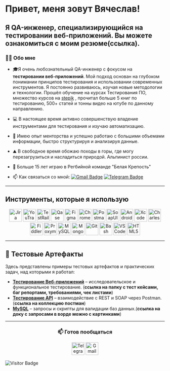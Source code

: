 # Привет, меня зовут Вячеслав!
Я QA-инженер, специализирующийся на тестировании веб-приложений.
Вы можете ознакомиться с моим резюме(ссылка).
---

### 👨‍💻 Обо мне

- 🎓Я очень любознательный QA-инженер с фокусом на **тестировании веб-приложений**. Мой подход основан на глубоком понимании принципов тестирования и использовании современных инструментов. Я постоянно развиваюсь, изучая новые методологии и технологии. Прошёл обучение на курсах Тестирования ПО, множество курсов на [stepik](https://stepik.org/users/986393711/profile) , прочитал больше 5 книг по тестированию, 500+ статей и тонны видео на ютубе по данному направлению.
- 💻 В настоящее время активно совершенствую владение инструментами для тестирования и изучаю автоматизацию.
- 🧠 Имею опыт менторства и успешно работаю с большими объемами информации, быстро структурируя и анализируя данные.
- ⛰️ В свободное время обожаю походы в горы, где могу перезагрузиться и насладиться природой. Альпинист россии.
- 🏉 Больше 15 лет играю в Регбийной команде "Белая Крепость"


- 📫 Как связаться со мной: [![Gmail Badge](https://img.shields.io/badge/-Gmail-red?style=flat&logo=Gmail&logoColor=white)](mailto:unclemaestro11@gmail.com)
[![Telegram Badge](https://img.shields.io/badge/-Telegram-2CA5E0?style=flat&logo=telegram&logoColor=white)](https://t.me/unclemaestro)
---

<h2>Инструменты, которые я использую</h2>
<p align="center">
  <img src="https://cdn.jsdelivr.net/gh/devicons/devicon/icons/jira/jira-original.svg" title="Jira" alt="Jira" width="40" height="40"/>
  <img src="https://upload.wikimedia.org/wikipedia/commons/thumb/8/8d/YouTrack_Icon.svg/1024px-YouTrack_Icon.svg.png" title="YouTrack" alt="YouTrack" width="40" height="40"/>
  <img src="https://codahosted.io/packs/21236/unversioned/assets/LOGO/ba1091c59bab89cd2fd0f289622731fe16113d7b00905abe64759c313a4b73b76c1b0426076ed76cb74752234c734131df46992d5b8b48fc13e264240e4f7119f736cfeb64df36ded54b5cbf6198b9cadedf18dd0cac5c7dbcd16e6336c29363cd1292ba" title="TestRail" alt="TestRail" width="40" height="40"/>
  <img src="https://luna1.co/eb0187.png" title="Qase" alt="Qase" width="40" height="40"/>
  <img src="https://cdn.jsdelivr.net/gh/devicons/devicon/icons/figma/figma-original.svg" title="Figma" alt="Figma" width="40" height="40"/>
  <img src="https://d33wubrfki0l68.cloudfront.net/38b5c953a4667366685d55db55d057c86db1fc54/a0fdc/static/acae6b24d940347661ca901ea07f47c1/chrome-dev-logo-icon.png" title="Chrome DevTools" alt="Chrome DevTools" width="40" height="40"/>
  <img src="https://www.svgrepo.com/show/354202/postman-icon.svg" title="Postman" alt="Postman" width="40" height="40"/>
  <img src="https://encrypted-tbn0.gstatic.com/images?q=tbn:ANd9GcTDLj-17hLuPse4K5lo4VLNFRn89rjLSB-KKIZMdNjB0Q&s" title="SoapUI" alt="SoapUI" width="40" height="40"/>
  <img src="https://cdn.jsdelivr.net/gh/devicons/devicon/icons/androidstudio/androidstudio-original.svg" title="Android Studio" alt="Android Studio" width="40" height="40"/>
  <img src="https://cdn.jsdelivr.net/gh/devicons/devicon/icons/xcode/xcode-original.svg" title="Xcode" alt="Xcode" width="40" height="40"/>
  <img src="https://64.media.tumblr.com/c40e81596f30adf8690ee26aa12e888f/tumblr_inline_ob8z21ogTu1r2onau_400.png" title="Charles Proxy" alt="Charles Proxy" width="40" height="40"/>
  <img src="https://www.megaleechers.com/storage/Fiddler-Everywhere-Icon.png" title="Fiddler" alt="Fiddler" width="40" height="40"/>
  <img src="https://ph-files.imgix.net/f1aba60e-b071-4afd-bde6-7c123853a3ae.png?auto=format" title="Proxyman" alt="Proxyman" width="40" height="40"/>
  <img src="https://cdn.jsdelivr.net/gh/devicons/devicon/icons/mysql/mysql-original.svg" title="MySQL" alt="MySQL" width="40" height="40"/>
  <img src="https://cdn.jsdelivr.net/gh/devicons/devicon/icons/mongodb/mongodb-original.svg" title="MongoDB" alt="MongoDB" width="40" height="40"/>
  <img src="https://cdn.jsdelivr.net/gh/devicons/devicon/icons/git/git-original.svg" title="Git" alt="Git" width="40" height="40"/>
  <img src="https://upload.wikimedia.org/wikipedia/commons/thumb/4/4b/Bash_Logo_Colored.svg/1024px-Bash_Logo_Colored.svg.png" title="Bash" alt="Bash" width="40" height="40"/>
  <img src="https://cdn.jsdelivr.net/gh/devicons/devicon/icons/vscode/vscode-original.svg" title="VS Code" alt="VS Code" width="40" height="40"/>
  <img src="https://cdn-icons-png.flaticon.com/512/919/919827.png" title="HTML5" alt="HTML5" width="40" height="40"/>
</p>


---
## 📝 Тестовые Артефакты

Здесь представлены примеры тестовых артефактов и практических задач, над которыми я работал:

* [**Тестирование Веб-приложений**](https://github.com/) – исследовательское и функциональное тестирование. (**ссылка на папку с тест кейсами, баг репортами, требованиями, чек листами**)
* [**Тестирование API**](https://github.com/) – взаимодействие с REST и SOAP через Postman.(**ссылка на коллекцию постман**)
* [**MySQL**](https://github.com/) – запросы и скрипты для валидации баз данных.(**ссылка на доку с запросами в ворде можно с картинками**)

---

<h3 align="center">📫 Готов пообщаться </h3>
<p align="center">
  <a href="https://t.me/unclemaestro"><img src="https://img.icons8.com/?size=512&id=63306&format=png" width="40" height="40" alt="Telegram"/></a>
  <a href="mailto:unclemaestro11@gmail.com"><img src="https://img.icons8.com/?size=512&id=P7UIlhbpWzZm&format=png" width="40" height="40" alt="Gmail"/></a>
</p>



![Visitor Badge](https://visitor-badge.laobi.icu/badge?page_id=VyacheslavGlushko)
